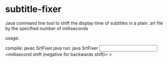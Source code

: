 subtitle-fixer
==============

Java command line tool to shift the display time of subtitles in a plain .srt file by the specified number of milliseconds

usage:

compile: javac SrtFixer.java
    run: java SrtFixer <input file> <millisecond shift (negative for backwards shift)> > <output file>
